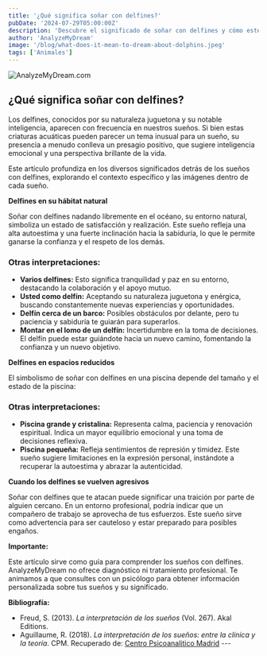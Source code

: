 ```yaml
---
title: '¿Qué significa soñar con delfines?'
pubDate: '2024-07-29T05:00:00Z'
description: 'Descubre el significado de soñar con delfines y cómo este sueño puede simbolizar inteligencia emocional y actitud positiva. Explora diferentes interpretaciones según el contexto del sueño.'
author: 'AnalyzeMyDream'
image: '/blog/what-does-it-mean-to-dream-about-dolphins.jpeg'
tags: ['Animales']
---
```


![AnalyzeMyDream.com](/blog/what-does-it-mean-to-dream-about-dolphins.jpeg)

## ¿Qué significa soñar con delfines?

Los delfines, conocidos por su naturaleza juguetona y su notable inteligencia, aparecen con frecuencia en nuestros sueños. Si bien estas criaturas acuáticas pueden parecer un tema inusual para un sueño, su presencia a menudo conlleva un presagio positivo, que sugiere inteligencia emocional y una perspectiva brillante de la vida.

Este artículo profundiza en los diversos significados detrás de los sueños con delfines, explorando el contexto específico y las imágenes dentro de cada sueño. 

**Delfines en su hábitat natural**

Soñar con delfines nadando libremente en el océano, su entorno natural, simboliza un estado de satisfacción y realización. Este sueño refleja una alta autoestima y una fuerte inclinación hacia la sabiduría, lo que le permite ganarse la confianza y el respeto de los demás.

### Otras interpretaciones:

- **Varios delfines:** Esto significa tranquilidad y paz en su entorno, destacando la colaboración y el apoyo mutuo.
- **Usted como delfín:** Aceptando su naturaleza juguetona y enérgica, buscando constantemente nuevas experiencias y oportunidades.
- **Delfín cerca de un barco:** Posibles obstáculos por delante, pero tu paciencia y sabiduría te guiarán para superarlos.
- **Montar en el lomo de un delfín:** Incertidumbre en la toma de decisiones. El delfín puede estar guiándote hacia un nuevo camino, fomentando la confianza y un nuevo objetivo.


**Delfines en espacios reducidos**

El simbolismo de soñar con delfines en una piscina depende del tamaño y el estado de la piscina:

### Otras interpretaciones:

- **Piscina grande y cristalina:** Representa calma, paciencia y renovación espiritual. Indica un mayor equilibrio emocional y una toma de decisiones reflexiva.
- **Piscina pequeña:** Refleja sentimientos de represión y timidez. Este sueño sugiere limitaciones en la expresión personal, instándote a recuperar la autoestima y abrazar la autenticidad.

**Cuando los delfines se vuelven agresivos**

Soñar con delfines que te atacan puede significar una traición por parte de alguien cercano. En un entorno profesional, podría indicar que un compañero de trabajo se aprovecha de tus esfuerzos. Este sueño sirve como advertencia para ser cauteloso y estar preparado para posibles engaños.

**Importante:**

Este artículo sirve como guía para comprender los sueños con delfines. AnalyzeMyDream no ofrece diagnóstico ni tratamiento profesional. Te animamos a que consultes con un psicólogo para obtener información personalizada sobre tus sueños y su significado.

**Bibliografía:**

- Freud, S. (2013). *La interpretación de los sueños* (Vol. 267). Akal Editions.
- Aguillaume, R. (2018). *La interpretación de los sueños: entre la clínica y la teoría*. CPM. Recuperado de: [Centro Psicoanalitico Madrid](https://www.centropsicoanaliticomadrid.com/publicaciones/revista/numero-15/la-interpretacion-de-los-suenos-entre-la-clinica-y-la-teoria/) ---